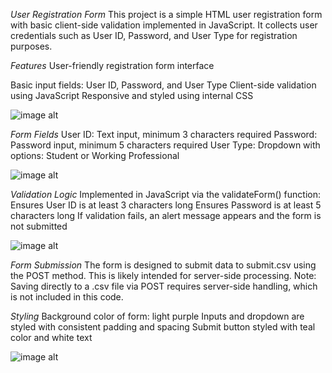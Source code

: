 *User Registration Form*
This project is a simple HTML user registration form with basic client-side validation implemented in JavaScript. It collects user credentials such as User ID, Password, and User Type for registration purposes.

*Features*
User-friendly registration form interface

Basic input fields: User ID, Password, and User Type
Client-side validation using JavaScript
Responsive and styled using internal CSS

![image alt](https://github.com/HemantGupta4909/dummy-project/blob/a368c5772c91eec0488676dab26f211aa791eb57/Screenshot%20(222).png)

*Form Fields*
User ID: Text input, minimum 3 characters required
Password: Password input, minimum 5 characters required
User Type: Dropdown with options: Student or Working Professional

![image alt](https://github.com/HemantGupta4909/dummy-project/blob/e8a9f59f4b029d8dd3e5da48ccdb58c6ab337f5a/Screenshot%20(223).png)

*Validation Logic*
Implemented in JavaScript via the validateForm() function:
Ensures User ID is at least 3 characters long
Ensures Password is at least 5 characters long
If validation fails, an alert message appears and the form is not submitted

![image alt](https://github.com/HemantGupta4909/dummy-project/blob/e8a9f59f4b029d8dd3e5da48ccdb58c6ab337f5a/Screenshot%20(224).png)

*Form Submission*
The form is designed to submit data to submit.csv using the POST method. This is likely intended for server-side processing. Note: Saving directly to a .csv file via POST requires server-side handling, which is not included in this code.

*Styling*
Background color of form: light purple
Inputs and dropdown are styled with consistent padding and spacing
Submit button styled with teal color and white text

![image alt](https://github.com/HemantGupta4909/dummy-project/blob/6996cbef6d7f5457d22c521bab674c67f1e317af/Screenshot%20(225).png)

